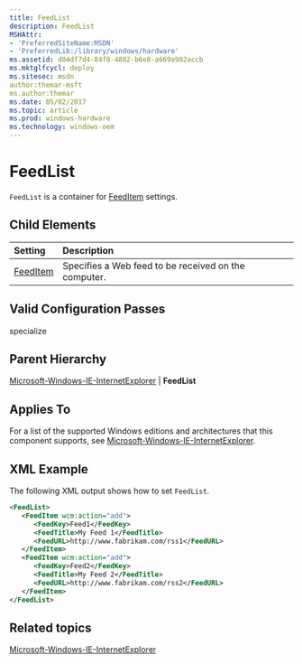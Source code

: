 ```yaml
---
title: FeedList
description: FeedList
MSHAttr:
- 'PreferredSiteName:MSDN'
- 'PreferredLib:/library/windows/hardware'
ms.assetid: d04df7d4-84f8-4882-b6e8-a669a902accb
ms.mktglfcycl: deploy
ms.sitesec: msdn
author:themar-msft
ms.author:themar
ms.date: 05/02/2017
ms.topic: article
ms.prod: windows-hardware
ms.technology: windows-oem
---
```

# FeedList

`FeedList` is a container for [FeedItem](microsoft-windows-ie-internetexplorer-feedlist-feeditem.md) settings.

## Child Elements

| Setting                 | Description                                                                           |
|:------------------------|:--------------------------------------------------------------------------------------|
| [FeedItem](microsoft-windows-ie-internetexplorer-feedlist-feeditem.md) | Specifies a Web feed to be received on the computer. |

## Valid Configuration Passes

specialize

## Parent Hierarchy

[Microsoft-Windows-IE-InternetExplorer](microsoft-windows-ie-internetexplorer.md) | **FeedList**

## Applies To

For a list of the supported Windows editions and architectures that this component supports, see [Microsoft-Windows-IE-InternetExplorer](microsoft-windows-ie-internetexplorer.md).

## XML Example

The following XML output shows how to set `FeedList`.

```XML
<FeedList>
   <FeedItem wcm:action="add">
      <FeedKey>Feed1</FeedKey>
      <FeedTitle>My Feed 1</FeedTitle>
      <FeedURL>http://www.fabrikam.com/rss1</FeedURL>
   </FeedItem>
   <FeedItem wcm:action="add">
      <FeedKey>Feed2</FeedKey>
      <FeedTitle>My Feed 2</FeedTitle>
      <FeedURL>http://www.fabrikam.com/rss2</FeedURL>
   </FeedItem>
</FeedList>
```

## Related topics

[Microsoft-Windows-IE-InternetExplorer](microsoft-windows-ie-internetexplorer.md)
